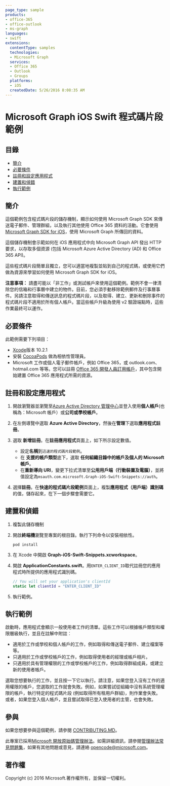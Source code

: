 ```yaml
---
page_type: sample
products:
- office-365
- office-outlook
- ms-graph
languages:
- swift
extensions:
  contentType: samples
  technologies:
  - Microsoft Graph
  services:
  - Office 365
  - Outlook
  - Groups
  platforms:
  - iOS
  createdDate: 5/26/2016 8:08:35 AM
---
```

# Microsoft Graph iOS Swift 程式碼片段範例

## 目錄

- [簡介](#introduction)
- [必要條件](#prerequisites)
- [註冊和設定應用程式](#register-and-configure-the-app)
- [建置和偵錯](#build-and-debug)
- [執行範例](#running-the-sample)

## 簡介

這個範例包含程式碼片段的儲存機制，顯示如何使用 Microsoft Graph SDK 來傳送電子郵件、管理群組，以及執行其他使用 Office 365 資料的活動。它會使用 [Microsoft Graph SDK for iOS](https://github.com/microsoftgraph/msgraph-sdk-ios)，使用 Microsoft Graph 所傳回的資料。

這個儲存機制會示範如何在 iOS 應用程式中向 Microsoft Graph API 發出 HTTP 要求，以存取多個資源 (包括 Microsoft Azure Active Directory (AD) 和 Office 365 API)。

這些程式碼片段簡單且獨立，您可以適當地複製並貼到自己的程式碼，或使用它們做為資源來學習如何使用 Microsoft Graph SDK for iOS。

**注意事項：** 請盡可能以「非工作」或測試帳戶來使用這個範例。範例不會一律清除您的信箱和行事曆中建立的物件。目前，您必須手動移除範例郵件及行事曆事件。另請注意取得和傳送訊息的程式碼片段，以及取得、建立、更新和刪除事件的程式碼片段不適用於所有個人帳戶。當這些帳戶升級為使用 v2 驗證端點時，這些作業最終可以運作。

## 必要條件

此範例需要下列項目：

- [Xcode](https://developer.apple.com/xcode/downloads/)版本 10.2.1
- 安裝 [CocoaPods](https://guides.cocoapods.org/using/using-cocoapods.html) 做為相依性管理員。
- Microsoft 工作或個人電子郵件帳戶，例如 Office 365，或 outlook.com、hotmail.com 等等。您可以註冊 [Office 365 開發人員訂用帳戶](https://aka.ms/devprogramsignup)，其中包含開始建置 Office 365 應用程式所需的資源。

## 註冊和設定應用程式

1. 開啟瀏覽器並瀏覽至[Azure Active Directory 管理中心](https://aad.portal.azure.com)並登入使用**個人帳戶**(也稱為：Microsoft 帳戶）或**公司或學校帳戶**。

1. 在左側導覽中選取 **Azure Active Directory**，然後在**管理**下選取**應用程式註冊**。

1. 選取 **新增註冊**。在**註冊應用程式**頁面上，如下所示設定數值。

    - 設定**名稱**到`迅速的程式碼片段範例`。
    - 在 **支援的帳戶類型**底下，選取 **任何組織目錄中的帳戶及個人的 Microsoft 帳戶**。
    - 在**重新導向 URI**，變更下拉式清單至**公用用戶端（行動裝置及電腦）**，並將值設定為`msauth.com.microsoft.Graph-iOS-Swift-Snippets://auth`。

1. 選擇**註冊**。在**快速的程式碼片段範例**頁面上，複製**應用程式（用戶端）識別碼**的值，儲存起來，在下一個步驟會需要它。

## 建置和偵錯

1. 複製此儲存機制

1. 開啟**終端機**瀏覽至專案的根目錄。執行下列命令以安裝相依性。

    ```Shell
    pod install
    ```

1. 在 Xcode 中開啟 **Graph-iOS-Swift-Snippets.xcworkspace**。

1. 開啟 **ApplicationConstants.swift**。用`ENTER_CLIENT_ID`取代註冊您的應用程式時所提供的應用程式識別碼。

    ```swift
    // You will set your application's clientId
    static let clientId = "ENTER_CLIENT_ID"
    ```

1. 執行範例。

## 執行範例

啟動時，應用程式會顯示一般使用者工作的清單。這些工作可以根據帳戶類型和權限層級執行，並且在註解中附註︰

- 適用於工作或學校和個人帳戶的工作，例如取得和傳送電子郵件、建立檔案等等。
- 只適用於工作或學校帳戶的工作，例如取得使用者的經理或帳戶相片。
- 只適用於具有管理權限的工作或學校帳戶的工作，例如取得群組成員，或建立新的使用者帳戶。

選取您想要執行的工作，並且按一下它以執行。請注意，如果您登入沒有工作的適用權限的帳戶，您選取的工作就會失敗。例如，如果嘗試從組織中沒有系統管理權限的帳戶，執行特定的程式碼片段 (例如取得所有租用戶群組)，則作業會失敗。或者，如果您登入個人帳戶，並且嘗試取得已登入使用者的主管，也會失敗。

## 參與

如果您想要參與這個範例，請參閱 [CONTRIBUTING.MD](/CONTRIBUTING.md)。

此專案已採用[Microsoft 開放原始碼管理辦法](https://opensource.microsoft.com/codeofconduct/)。如需詳細資訊，請參閱[管理辦法常見問題集](https://opensource.microsoft.com/codeofconduct/faq/)，如果有其他問題或意見，請連絡 [opencode@microsoft.com](mailto:opencode@microsoft.com)。

## 著作權

Copyright (c) 2016 Microsoft.著作權所有，並保留一切權利。

